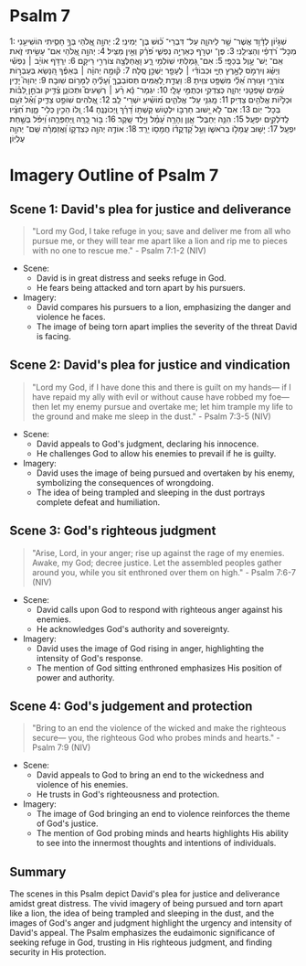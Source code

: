 # Psalm 7
1: שִׁגָּי֗וֹן לְדָ֫וִ֥ד אֲשֶׁר־ שָׁ֥ר לַיהוָ֑ה עַל־ דִּבְרֵי־ כ֝֗וּשׁ בֶּן־ יְמִינִֽי׃
2: יְהוָ֣ה אֱ֭לֹהַי בְּךָ֣ חָסִ֑יתִי הוֹשִׁיעֵ֥נִי מִכָּל־ רֹ֝דְפַ֗י וְהַצִּילֵֽנִי׃
3: פֶּן־ יִטְרֹ֣ף כְּאַרְיֵ֣ה נַפְשִׁ֑י פֹּ֝רֵ֗ק וְאֵ֣ין מַצִּֽיל׃
4: יְהוָ֣ה אֱ֭לֹהַי אִם־ עָשִׂ֣יתִי זֹ֑את אִֽם־ יֶשׁ־ עָ֥וֶל בְּכַפָּֽי׃
5: אִם־ גָּ֭מַלְתִּי שֽׁוֹלְמִ֥י רָ֑ע וָאֲחַלְּצָ֖ה צוֹרְרִ֣י רֵיקָֽם׃
6: יִֽרַדֹּ֥ף אוֹיֵ֨ב ׀ נַפְשִׁ֡י וְיַשֵּׂ֗ג וְיִרְמֹ֣ס לָאָ֣רֶץ חַיָּ֑י וּכְבוֹדִ֓י ׀ לֶעָפָ֖ר יַשְׁכֵּ֣ן סֶֽלָה׃
7: ק֘וּמָ֤ה יְהוָ֨ה ׀ בְּאַפֶּ֗ךָ הִ֭נָּשֵׂא בְּעַבְר֣וֹת צוֹרְרָ֑י וְע֥וּרָה אֵ֝לַ֗י מִשְׁפָּ֥ט צִוִּֽיתָ׃
8: וַעֲדַ֣ת לְ֭אֻמִּים תְּסוֹבְבֶ֑ךָּ וְ֝עָלֶ֗יהָ לַמָּר֥וֹם שֽׁוּבָה׃
9: יְהוָה֮ יָדִ֪ין עַ֫מִּ֥ים שָׁפְטֵ֥נִי יְהוָ֑ה כְּצִדְקִ֖י וּכְתֻמִּ֣י עָלָֽי׃
10: יִגְמָר־ נָ֬א רַ֨ע ׀ רְשָׁעִים֮ וּתְכוֹנֵ֪ן צַ֫דִּ֥יק וּבֹחֵ֣ן לִ֭בּ֗וֹת וּכְלָי֗וֹת אֱלֹהִ֥ים צַדּֽ͏ִיק׃
11: מָֽגִנִּ֥י עַל־ אֱלֹהִ֑ים מ֝וֹשִׁ֗יעַ יִשְׁרֵי־ לֵֽב׃
12: אֱ֭לֹהִים שׁוֹפֵ֣ט צַדִּ֑יק וְ֝אֵ֗ל זֹעֵ֥ם בְּכָל־ יֽוֹם׃
13: אִם־ לֹ֣א יָ֭שׁוּב חַרְבּ֣וֹ יִלְט֑וֹשׁ קַשְׁתּ֥וֹ דָ֝רַ֗ךְ וַֽיְכוֹנְנֶֽהָ׃
14: וְ֭לוֹ הֵכִ֣ין כְּלֵי־ מָ֑וֶת חִ֝צָּ֗יו לְֽדֹלְקִ֥ים יִפְעָֽל׃
15: הִנֵּ֥ה יְחַבֶּל־ אָ֑וֶן וְהָרָ֥ה עָ֝מָ֗ל וְיָ֣לַד שָֽׁקֶר׃
16: בּ֣וֹר כָּ֭רָֽה וַֽיַּחְפְּרֵ֑הוּ וַ֝יִּפֹּ֗ל בְּשַׁ֣חַת יִפְעָֽל׃
17: יָשׁ֣וּב עֲמָל֣וֹ בְרֹאשׁ֑וֹ וְעַ֥ל קָ֝דְקֳד֗וֹ חֲמָס֥וֹ יֵרֵֽד׃
18: אוֹדֶ֣ה יְהוָ֣ה כְּצִדְק֑וֹ וַ֝אֲזַמְּרָ֗ה שֵֽׁם־ יְהוָ֥ה עֶלְיֽוֹן׃

# Imagery Outline of Psalm 7

## Scene 1: David's plea for justice and deliverance

> "Lord my God, I take refuge in you; save and deliver me from all who pursue me, or they will tear me apart like a lion and rip me to pieces with no one to rescue me." - Psalm 7:1-2 (NIV)

- Scene:
  - David is in great distress and seeks refuge in God.
  - He fears being attacked and torn apart by his pursuers.
- Imagery:
  - David compares his pursuers to a lion, emphasizing the danger and violence he faces.
  - The image of being torn apart implies the severity of the threat David is facing.

## Scene 2: David's plea for justice and vindication

> "Lord my God, if I have done this and there is guilt on my hands— 
if I have repaid my ally with evil or without cause have robbed my foe— 
then let my enemy pursue and overtake me; let him trample my life to the ground and make me sleep in the dust." - Psalm 7:3-5 (NIV)

- Scene:
  - David appeals to God's judgment, declaring his innocence.
  - He challenges God to allow his enemies to prevail if he is guilty.
- Imagery:
  - David uses the image of being pursued and overtaken by his enemy, symbolizing the consequences of wrongdoing.
  - The idea of being trampled and sleeping in the dust portrays complete defeat and humiliation.

## Scene 3: God's righteous judgment

> "Arise, Lord, in your anger; rise up against the rage of my enemies. Awake, my God; decree justice. Let the assembled peoples gather around you, while you sit enthroned over them on high." - Psalm 7:6-7 (NIV)

- Scene:
  - David calls upon God to respond with righteous anger against his enemies.
  - He acknowledges God's authority and sovereignty.
- Imagery:
  - David uses the image of God rising in anger, highlighting the intensity of God's response.
  - The mention of God sitting enthroned emphasizes His position of power and authority.

## Scene 4: God's judgement and protection

> "Bring to an end the violence of the wicked and make the righteous secure— you, the righteous God who probes minds and hearts." - Psalm 7:9 (NIV)

- Scene:
  - David appeals to God to bring an end to the wickedness and violence of his enemies.
  - He trusts in God's righteousness and protection.
- Imagery:
  - The image of God bringing an end to violence reinforces the theme of God's justice.
  - The mention of God probing minds and hearts highlights His ability to see into the innermost thoughts and intentions of individuals.

## Summary

The scenes in this Psalm depict David's plea for justice and deliverance amidst great distress. The vivid imagery of being pursued and torn apart like a lion, the idea of being trampled and sleeping in the dust, and the images of God's anger and judgment highlight the urgency and intensity of David's appeal. The Psalm emphasizes the eudaimonic significance of seeking refuge in God, trusting in His righteous judgment, and finding security in His protection.